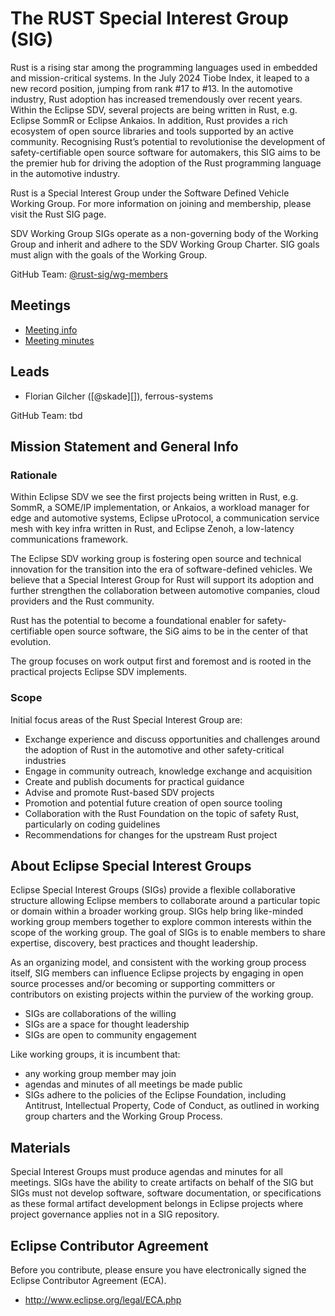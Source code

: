 # The RUST Special Interest Group (SIG)

Rust is a rising star among the programming languages used in embedded and mission-critical systems. In the July 2024 Tiobe Index, it leaped to a new record position, jumping from rank #17 to #13. In the automotive industry, Rust adoption has increased tremendously over recent years. Within the Eclipse SDV, several projects are being written in Rust, e.g. Eclipse SommR or Eclipse Ankaios. In addition, Rust provides a rich ecosystem of open source libraries and tools supported by an active community.
Recognising Rust’s potential to revolutionise the development of safety-certifiable open source software for automakers, this SIG aims to be the premier hub for driving the adoption of the Rust programming language in the automotive industry.

Rust is a Special Interest Group under the Software Defined Vehicle Working Group.  For more information on joining and membership, please visit the Rust SIG page.

SDV Working Group SIGs operate as a non-governing body of the Working Group and inherit and adhere to the SDV Working Group Charter.  SIG goals must align with the goals of the Working Group.

GitHub Team: [@rust-sig/wg-members](https://github.com/orgs/rust-sig/teams/wg-members)

## Meetings

* [Meeting info](../MEETINGS.md)
* [Meeting minutes](./meetings/)

## Leads

* Florian Gilcher ([@skade][]), ferrous-systems

GitHub Team: tbd

## Mission Statement and General Info

### Rationale

Within Eclipse SDV we see the first projects being written in Rust, e.g. SommR, a SOME/IP implementation, or Ankaios, a workload manager for edge and automotive systems, Eclipse uProtocol, a communication service mesh with key infra written in Rust, and Eclipse Zenoh, a low-latency communications framework.

The Eclipse SDV working group is fostering open source and technical innovation for the transition into the era of software-defined vehicles. We believe that a Special Interest Group for Rust will support its adoption and further strengthen the collaboration between automotive companies, cloud providers and the Rust community.

Rust has the potential to become a foundational enabler for safety-certifiable open source software, the SiG aims to be in the center of that evolution.

The group focuses on work output first and foremost and is rooted in the practical projects Eclipse SDV implements.

### Scope

Initial focus areas of the Rust Special Interest Group are:

* Exchange experience and discuss opportunities and challenges around the adoption of Rust in the automotive and other safety-critical industries
* Engage in community outreach, knowledge exchange and acquisition
* Create and publish documents for practical guidance
* Advise and promote Rust-based SDV projects
* Promotion and potential future creation of open source tooling
* Collaboration with the Rust Foundation on the topic of safety Rust, particularly on coding guidelines
* Recommendations for changes for the upstream Rust project

## About Eclipse Special Interest Groups

Eclipse Special Interest Groups (SIGs) provide a flexible collaborative structure allowing Eclipse members to collaborate around a particular topic or domain within a broader working group. SIGs help bring like-minded working group members together to explore common interests within the scope of the working group. The goal of SIGs is to enable members to share expertise, discovery, best practices and thought leadership.

As an organizing model, and consistent with the working group process itself, SIG members can influence Eclipse projects by engaging in open source processes and/or becoming or supporting committers or contributors on existing projects within the purview of the working group.

* SIGs are collaborations of the willing
* SIGs are a space for thought leadership
* SIGs are open to community engagement

Like working groups, it is incumbent that:

* any working group member may join  
* agendas and minutes of all meetings be made public
* SIGs adhere to the policies of the Eclipse Foundation, including Antitrust, Intellectual Property, Code of Conduct, as outlined in working group charters and the Working Group Process.

## Materials

Special Interest Groups must produce agendas and minutes for all meetings. SIGs have the ability to create artifacts on behalf of the SIG but SIGs must not develop software, software documentation, or specifications as these formal artifact development belongs in Eclipse projects where project governance applies not in a SIG repository.

## Eclipse Contributor Agreement

Before you contribute, please ensure you have electronically signed the Eclipse Contributor Agreement (ECA).

* <http://www.eclipse.org/legal/ECA.php>
